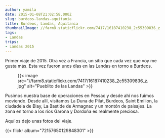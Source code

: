 ```yaml
---
author: yamila
date: 2015-01-08T21:02:58.000Z
slug: burdeos-landas-aquitania
title: Burdeos, Landas, Aquitania
thumbnailImage: //farm8.staticflickr.com/7417/16187410238_2c55309836_z.jpg
tags:
- Landas
trips:
- Landas 2015
---
```



Primer viaje de 2015. Otra vez a Francia, un sitio que cada vez que voy me gusta más. Esta vez fueron unos días en las Landas en torno a Burdeos.

<figure>
{{< image src="//farm8.staticflickr.com/7417/16187410238_2c55309836_z.jpg" alt="Pueblito de las Landas" >}}
</figure>

Pusimos nuestra base de operaciones en Pessac y desde ahí nos fuimos moviendo. Desde allí, visitamos La Duna de Pilat, Burdeos, Saint Emilion, la ciudadela de Blay, La Bastide de Armagnac y un montón de paisajes. La zona en torno a los ríos Garona y Dordoña es realmente preciosa.

Aquí os dejo unas fotos del viaje.

{{< flickr album="72157650129848301" >}}
